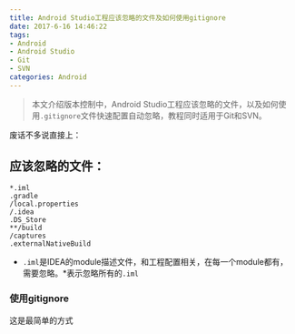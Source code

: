 ```yaml
---
title: Android Studio工程应该忽略的文件及如何使用gitignore
date: 2017-6-16 14:46:22
tags: 
- Android
- Android Studio
- Git
- SVN
categories: Android
---
```


> 本文介绍版本控制中，Android Studio工程应该忽略的文件，以及如何使用`.gitignore`文件快速配置自动忽略，教程同时适用于Git和SVN。

<!--more-->
废话不多说直接上：
## 应该忽略的文件：
```
*.iml
.gradle
/local.properties
/.idea
.DS_Store
**/build
/captures
.externalNativeBuild
```
- `.iml`是IDEA的module描述文件，和工程配置相关，在每一个module都有，需要忽略。*表示忽略所有的`.iml`

### 使用gitignore
这是最简单的方式

